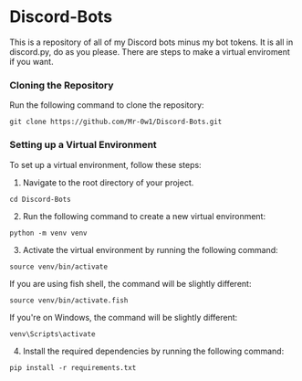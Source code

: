 # Discord-Bots
This is a repository of all of my Discord bots minus my bot tokens. It is all in discord.py, do as you please. There are steps to make a virtual enviroment if you want.


### Cloning the Repository
Run the following command to clone the repository:
```
git clone https://github.com/Mr-0w1/Discord-Bots.git
```

### Setting up a Virtual Environment
To set up a virtual environment, follow these steps:

1. Navigate to the root directory of your project.
```
cd Discord-Bots
```
2. Run the following command to create a new virtual environment:
```
python -m venv venv
```
3.  Activate the virtual environment by running the following command:
```
source venv/bin/activate
```
If you are using fish shell, the command will be slightly different:
```
source venv/bin/activate.fish
```
If you're on Windows, the command will be slightly different:
```
venv\Scripts\activate
```
4. Install the required dependencies by running the following command:
```
pip install -r requirements.txt
```

